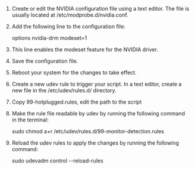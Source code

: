 1. Create or edit the NVIDIA configuration file using a text editor. The file is usually located at /etc/modprobe.d/nvidia.conf.
2. Add the following line to the configuration file:

    options nvidia-drm modeset=1

3. This line enables the modeset feature for the NVIDIA driver.
4. Save the configuration file.
5. Reboot your system for the changes to take effect.

6. Create a new udev rule to trigger your script. In a text editor, create a new file in the /etc/udev/rules.d/ directory.
7. Copy 99-hotplugged.rules, edit the path to the script
8. Make the rule file readable by udev by running the following command in the terminal:
    
    sudo chmod a+r /etc/udev/rules.d/99-monitor-detection.rules

9. Reload the udev rules to apply the changes by running the following command:

    sudo udevadm control --reload-rules